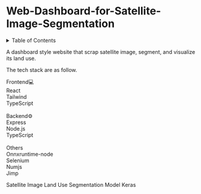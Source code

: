 # Web-Dashboard-for-Satellite-Image-Segmentation

<details>
  <summary>Table of Contents</summary>
  <ol>
    <li>
      <a href="#about-the-project">About The Project</a>
      <ul>
        <li><a href="#built-with">Built With</a></li>
      </ul>
    </li>
    <li>
      <a href="#getting-started">Getting Started</a>
      <ul>
        <li><a href="#prerequisites">Prerequisites</a></li>
        <li><a href="#installation">Installation</a></li>
      </ul>
    </li>
    <li><a href="#usage">Usage</a></li>
    <li><a href="#roadmap">Roadmap</a></li>
    <li><a href="#contributing">Contributing</a></li>
    <li><a href="#license">License</a></li>
    <li><a href="#contact">Contact</a></li>
    <li><a href="#acknowledgments">Acknowledgments</a></li>
  </ol>
</details>


A dashboard style website that scrap satellite image, segment, and visualize its land use.<br/>


The tech stack are as follow.<br/>

Frontend💻<br/>
React<br/>
Tailwind<br/>
TypeScript<br/>
<br/>
Backend⚙️<br/>
Express<br/>
Node.js<br/>
TypeScript<br/>
<br/>
Others<br/>
Onnxruntime-node<br/>
Selenium<br/>
Numjs<br/>
Jimp<br/>


Satellite Image Land Use Segmentation Model
Keras




